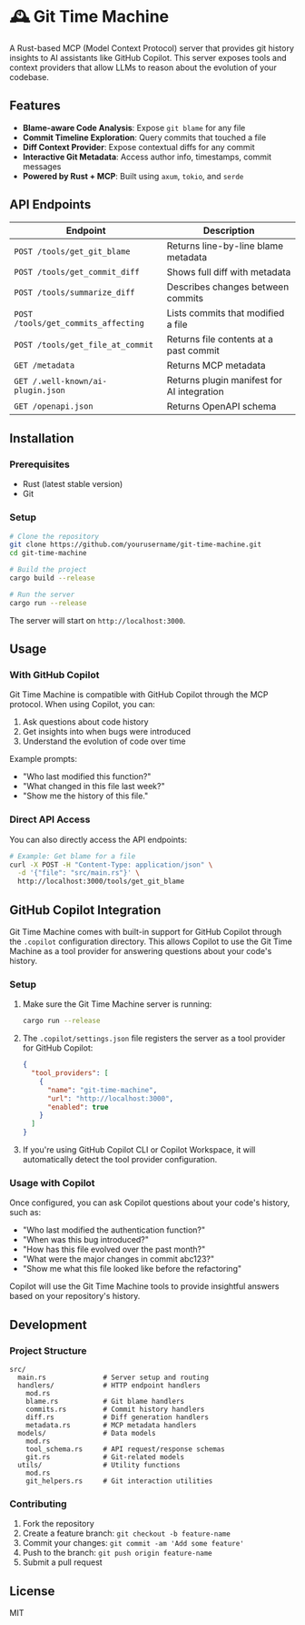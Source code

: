 # 🕰️ Git Time Machine

A Rust-based MCP (Model Context Protocol) server that provides git history insights to AI assistants like GitHub Copilot. This server exposes tools and context providers that allow LLMs to reason about the evolution of your codebase.

## Features

- **Blame-aware Code Analysis**: Expose `git blame` for any file
- **Commit Timeline Exploration**: Query commits that touched a file
- **Diff Context Provider**: Expose contextual diffs for any commit
- **Interactive Git Metadata**: Access author info, timestamps, commit messages
- **Powered by Rust + MCP**: Built using `axum`, `tokio`, and `serde`

## API Endpoints

| Endpoint | Description |
|---|---|
| `POST /tools/get_git_blame` | Returns line-by-line blame metadata |
| `POST /tools/get_commit_diff` | Shows full diff with metadata |
| `POST /tools/summarize_diff` | Describes changes between commits |
| `POST /tools/get_commits_affecting` | Lists commits that modified a file |
| `POST /tools/get_file_at_commit` | Returns file contents at a past commit |
| `GET /metadata` | Returns MCP metadata |
| `GET /.well-known/ai-plugin.json` | Returns plugin manifest for AI integration |
| `GET /openapi.json` | Returns OpenAPI schema |

## Installation

### Prerequisites

- Rust (latest stable version)
- Git

### Setup

```bash
# Clone the repository
git clone https://github.com/yourusername/git-time-machine.git
cd git-time-machine

# Build the project
cargo build --release

# Run the server
cargo run --release
```

The server will start on `http://localhost:3000`.

## Usage

### With GitHub Copilot

Git Time Machine is compatible with GitHub Copilot through the MCP protocol. When using Copilot, you can:

1. Ask questions about code history
2. Get insights into when bugs were introduced
3. Understand the evolution of code over time

Example prompts:
- "Who last modified this function?"
- "What changed in this file last week?"
- "Show me the history of this file."

### Direct API Access

You can also directly access the API endpoints:

```bash
# Example: Get blame for a file
curl -X POST -H "Content-Type: application/json" \
  -d '{"file": "src/main.rs"}' \
  http://localhost:3000/tools/get_git_blame
```

## GitHub Copilot Integration

Git Time Machine comes with built-in support for GitHub Copilot through the `.copilot` configuration directory. This allows Copilot to use the Git Time Machine as a tool provider for answering questions about your code's history.

### Setup

1. Make sure the Git Time Machine server is running:
   ```bash
   cargo run --release
   ```

2. The `.copilot/settings.json` file registers the server as a tool provider for GitHub Copilot:
   ```json
   {
     "tool_providers": [
       {
         "name": "git-time-machine",
         "url": "http://localhost:3000",
         "enabled": true
       }
     ]
   }
   ```

3. If you're using GitHub Copilot CLI or Copilot Workspace, it will automatically detect the tool provider configuration.

### Usage with Copilot

Once configured, you can ask Copilot questions about your code's history, such as:

- "Who last modified the authentication function?"
- "When was this bug introduced?"
- "How has this file evolved over the past month?"
- "What were the major changes in commit abc123?"
- "Show me what this file looked like before the refactoring"

Copilot will use the Git Time Machine tools to provide insightful answers based on your repository's history.

## Development

### Project Structure

```
src/
  main.rs              # Server setup and routing
  handlers/            # HTTP endpoint handlers
    mod.rs
    blame.rs           # Git blame handlers
    commits.rs         # Commit history handlers
    diff.rs            # Diff generation handlers
    metadata.rs        # MCP metadata handlers
  models/              # Data models
    mod.rs
    tool_schema.rs     # API request/response schemas
    git.rs             # Git-related models
  utils/               # Utility functions
    mod.rs
    git_helpers.rs     # Git interaction utilities
```

### Contributing

1. Fork the repository
2. Create a feature branch: `git checkout -b feature-name`
3. Commit your changes: `git commit -am 'Add some feature'`
4. Push to the branch: `git push origin feature-name`
5. Submit a pull request

## License

MIT
